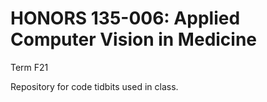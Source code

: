 # HONORS 135-006: Applied Computer Vision in Medicine

Term F21

Repository for code tidbits used in class.
